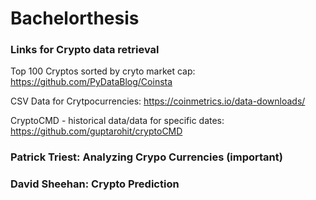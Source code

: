 # Bachelorthesis

### Links for Crypto data retrieval
Top 100 Cryptos sorted by cryto market cap: https://github.com/PyDataBlog/Coinsta  

CSV Data for Crytpocurrencies: https://coinmetrics.io/data-downloads/

CryptoCMD - historical data/data for specific dates: https://github.com/guptarohit/cryptoCMD

### Patrick Triest: Analyzing Crypo Currencies (important)

### David Sheehan: Crypto Prediction




